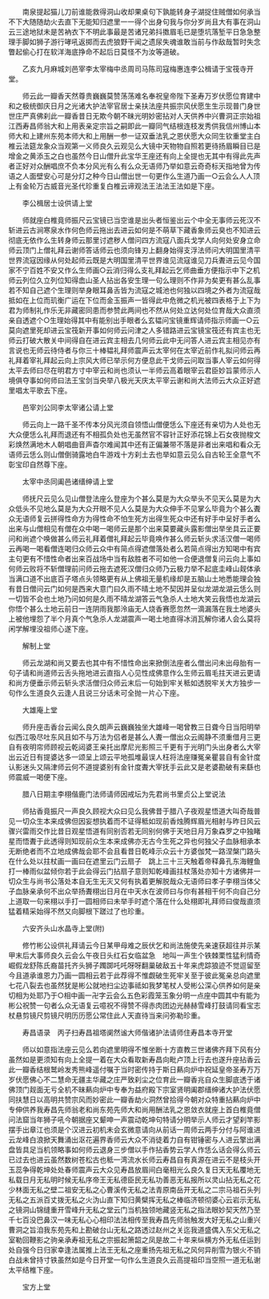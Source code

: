 <!-- { "loadSidebar": true } -->
　　南泉提起猫儿刀前谁能救得洞山收却果桌句下孰能转身子湖捉住贼僧如何承当不下大随随劫火去直下无能知归遮里一一得个出身句我与你分岁尚且大有事在洞山云三途地狱未是苦衲衣下不明此事最是苦诸兄弟抖擞眉毛已是堕坑落堑平日急急整理手脚如狮子游行哮吼返掷而去虎狼野干闻之遗尿失魂谁敢当前与作敌哉暂时失念瞥起偷心打在软洋海底挣命不起后日莫怪不为汝等道破。

　　乙亥九月麻城刘邑宰李太宰梅中丞周司马陈司寇梅惠连李公楫请于宝筏寺开堂。

　　师云此一瓣香天然尊贵巍巍莫赞荡荡难名奉祝皇帝陛下圣寿万岁伏愿位育建中和之极统御庆日月之光诸大护法宰官居士亲扶法座共振宗风伏愿生生示现普门身世世庄严真佛刹此一瓣香昔日无欺今朝不昧光明妙密拈对人天供养中兴曹洞正宗始祖江西寿昌师翁大和上用表亲定宗旨之嗣即此一瓣同气结根连枝发秀供我信州博山本师大和上建州东苑本师大和上用酬一参一证双垂法乳之恩伏愿大众同生钦重堂主白椎云法筵龙象众当观第一义师良久云观见么大镜中天物物自照若更待扬眉瞬目已是增金之黄添玉之白也虽然今日山僧升此宝华王座还有向上全提也无其中有得此先声者正好对众酬唱庶不负本分风光有么有么众无语师乃举如意云奇奇标天指地曾为传语之人面壁安心可是分灯之种今日山僧出世一句更作么生道乃画一○云会么人人顶上有金轮万古威音光圣代珍重复白椎云谛观法王法法王法如是下座。

　　李公楫居士设供请上堂

　　师就座白椎竟师振尺云宝镜已当空谁是出头者恒鉴出云个中全无事师云死汉不斩进云古涧寒泉水作何色师云拖出去进云如何是不萌草下藏香象师云臭也不知进云彻底无依作么生转身师云那里讨遮秽人僧问四方流寇八面兵戈学人向何处安身立命师云顶门上僧礼拜云谢师答话师云也须向锋刃上翻身始得支浮法师问大明国里清平世界流寇因缘从何处起师云既是大明国里清平世界谁见流寇谁见刀兵聻进云见今国家不宁百姓不安又作么生师画○云消归得么支礼拜起云乞师曲垂方便指示中下之机师云列位久立列位知得嵞山圣人拈出各安生理一句么理则不作非为矣更有甚么乱事若不知自己遮个生理则举身眼耳鼻舌皆为流寇之城池也何独以四境之外者为流寇哉抵如在上位而玑衡广运在下位而金玉振声一皆得此中危微之机光被四表格于上下为君为师制礼作乐无非藏密同患而参赞此两间也不然从何处立达何处位育哉大众直须亲自透遮个○生理始得其中有能别出手眼者么玄韫问宝镜重辉请师指示师画一○云莫向遮里死却进云宝筏新开事如何师云问津之人多错路进云宝镜宝筏还有宾主也无师云打破大散关中间得自在进云宾主相去几何师云此中无问答人进云宾主相见亦有言说也无师云待侍者与你三十棒韫礼拜师震声云太宰何在太宰近前作礼拟问师云再礼拜着宰礼拜起云向上宗风大师已举示何方便息此干戈师云问取当事人宰云如何得太平去师曰尽在明君方寸中宰云和尚也须认一半师云高着眼宰云君臣妙旨蒙师示人境俱夺事如何师曰法王宝剑当央举八极光天庆太平宰云谢和尚大法师云大众正好遮里唱太平歌去下座。

　　邑宰刘公同李太宰诸公请上堂

　　师云向上一路千圣不传本分风光须自领悟山僧便恁么下座还有亲切为人处也无大众便恁么礼拜而退还有不相孤负处也无虽然官不容针正好添花锦上石女夜抛梭文彩焕然满地木人朝唱曲音声杳尔难闻其中还有正偏兼带不落是非者出来唱和看众无语师云恁么则山僧倒骑露地白牛游戏十方刹土去也举如意云见么自古轮王全意气不彰宝印自然尊下座。

　　太宰中丞同阖邑诸缙绅请上堂

　　师抚尺云见么见山僧登法座么登座为个甚么莫是为大众举头不见天么莫是为大众低头不见地么莫是为大众开眼不见人么莫是为大众伸手不见掌么毕竟为个甚么聻众无语师复云拼得性命方为得性命不怕生死方出得生死众中还有好手中呈好手者么出来与山僧相见有僧在众中喝一喝师云是那个出来莫要藏头露影僧出举坐具云正要问和尚遮个唤做甚么师云礼拜着僧礼拜起云毕竟唤作甚么师云斩头求活汉僧一喝师云再喝一喝看僧连喝归众师云众中有简点得遮僧落处者么若简点得出方知喝中有宾主句更有不惜性命者出来百战场中当有敌胜者不可如他一合便退僧复问云向上事如何师云败将不斩僧理前问师云拖去遮死汉僧归众师乃云极力举不起底圭峰山觌体承当满口道不出底百子塔点头领略更有从上佛祖无量机缘却是五脑山土地悉能理会独有昔日僧问云门如何是西来大意门曰久雨不晴土地不契因并呈似龙湖龙湖云恁么则一切皆不会也土地乃问如何是久雨不晴龙湖答云气急杀人土地大笑云我悟也龙湖云你悟个甚么土地云前日一连阴雨我那泠庙无人烧香赛愿忽然一滴漏落在我土地婆头上被他埋怨了半个月真个气急杀人龙湖震声一喝土地直得冰消瓦解你诸人会么莫将闲学解埋没祖师心遂下座。

　　解制上堂

　　师云龙湖和尚又要去也其中有不惜性命出来掀倒法座者么僧出问未出母胎有一句子请和尚道师云舌头拖地进云直指人心见性成佛意作么生师云眉毛拄天进云更请和尚方便垂示师云斩头求活僧归众师云末后一句始到牢关秪如透脱牢关大方独步一句作么生道良久云逢人且说三分话未可全抛一片心下座。

　　大雄庵上堂

　　师升座击香台云闻么良久朗声云巍巍独坐大雄峰一喝曾教三日聋今日当阳明举似西江吸尽吐东风且如不与万法为侣者是甚么人聻一僧出众云阁静不须重借月三更自有夜明帘师顾视云乾闼婆王亲托出摩尼光影照三千更有于光明门头出身者么大宰出云近日有提婆达多一颂呈上颂云平地孤堆最误人枉将法座赚冤亲瞿昙自有金针度认影迷头又隔津师云何不道提婆别有金针度聻大宰抚手云此又是老婆勘破有来繇也师震威一喝便下座。

　　腊八日期主李栩偕鹿门法师请师因戒坛为先君尚书里贞公上堂说法

　　师拈香竟振尺一声良久顾视大众曰见么我佛昔于腊八子夜观星悟道大叫奇哉普见一切众生本来成佛但因妄想执着而不证得秪如现前香烛腾辉眉光相射与昨日风云骤兴雷雨交作比昔日观星悟道有同别否若无同别何佛于天地日月万象森罗之中独睹星而悟聻于此透得则知现前众生本来成佛亦无古今生死之异也何独父子血脉相承本无断绝者而不立地成佛哉会耶不会且看昔日乾峰示众云十方婆伽梵一路涅槃门路头在什么处以拄杖画一画曰在遮里云门云扇子　跳上三十三天触着帝释鼻孔东海鲤鱼打一棒雨似盆倾你若于此会得云门拈扇子意则知乾峰画拄杖落处亦知十方诸佛并一切众生与尚书公落处本自无生无灭又何有执着更解脱哉众无语师曰孝子李栩当体父子血脉亲承何不出众举扬聻栩出日月在中天水在波师曰与你有甚相干何不向自己分上道取一句来栩以手打一圆相师曰未举手时遮个落在什么处栩即礼拜师曰俊哉直须猛着精采始得不然又向脚根下蹉过了也珍重。

　　六安齐头山水晶寺上堂(附)

　　修竹彬公设供礼拜请云今日某甲母难之辰伏乞和尚法施使先亲速获超往并示某甲末后大事师良久云会么午夜日头红石女临盆急　地叫一声生个铁棘栗性猛利情奇崛假龙舒陈氏裔苗托齐头狮子躅踯吒吒呀呀翻巢破敌五十年来虎踪狼迹不觉逗留至今且道承谁恩力乃画一圆相云若于此荐得不惟觑破生死牢关至于彼此冤亲总向遮里七花八裂去也虽然犹是彬公就地扫尘边事祗如我梦笔杖人受彬公深心供养如何是亲切相为处耶乃于○相中画一卍字云会么五色彩霞笼玉象分明一点座中圆其中有能为彬公祝赞一句者么众无语复云噫祝不得赞不得赤肉团边光赫赫雪峰打鼓请同看宝志杖悬剪镜尺剪镜尺明历历愿公常住此人天直待当来问弥勒珍重。

　　寿昌语录　丙子扫寿昌祖塔阒然谧大师偕诸护法请师住寿昌本寺开堂

　　师以如意指法座云见么若向遮里明得不惟坐断十方直教三世诸佛齐拜下风有分虽然如是更须知有向上全提一着在大众看取新寿昌向毗卢顶上行去也遂升座拈香云此一瓣香结根鹫岭发秀熊峰遥付嘱于当时密传持于斯日爇向炉中祝延皇帝圣寿万万岁伏愿佛心不二慧命无疆主华藏之庄严致刹尘之位育此一瓣香兆自众生脚底透于诸佛顶门觌面无亏全机不昧爇向炉中专奉为益府殿下宗室贤明阖郡缙绅诸大护法伏愿同扶慧日以高明共赞宗风而妙密此一瓣香劫火洞然曾拾得今朝对众特重拈爇向炉中专伸供养我寿昌先师翁老和尚东苑先师大和尚用酬法乳之恩敛衣就座上首白椎竟僧问法窟当年狮子吼今朝据座又颦呻一声震动乾坤句特请分明举示人师云才望刹竿影摆手出章江也须是个汉进云初机未会玄微意请向从前话一周师云两手分付与阿谁进云龙峰白浪掀天舞涌出沤花遍界香师云大众不消徒着力自有钳锤密与人进云擎出满盘皆具足当机领略事如何师云退身三步僧以手作拈香势云学人作恁么话会得么师云已过去也进云虽然数树苍松古也秪一湾流水长师云寿昌自有真源在进云不是枝头开玉蕊争得乾坤处处春师震声云大众见寿昌放眉间白毫相光么良久复日天无私覆地无私载日月无私明时候无私序帝王无私德臣民无私功善恶无私报所以灵山拈无私之花少林面无私之壁二祖安无私之心曹溪传无私之法青原南岳开无私之二宗马祖石头列无私之五派百丈拨无私之火沩山直下知归黄檗挥无私之棒临济顿彻婆心云岩示无私之镜洞山锦缝重开雪峰升无私之堂云门当机独领地藏竖无私之指法眼妙契天然乃至千七百没巴鼻汉一味无私心心相印法法相传至我寿昌先师翁触发大好无私之山重兴曹洞之旨洎我东苑先和上勘破台山无私之路透过赵州之关迄我道盛偶入东父无私之室勒回鞭影之驹亲承寿祖无私之宗振起箫韶之凤是故二十年来纵横方外无私任运到处自强今日归家幸逢法属推上法王无私之座重扬先祖无私之风何异削雪为银火不销白战未曾持寸铁虽然如是今日开堂一句作么生道良久云高提祖印当空照一道无私谢太平结椎下座。

　　宝方上堂

